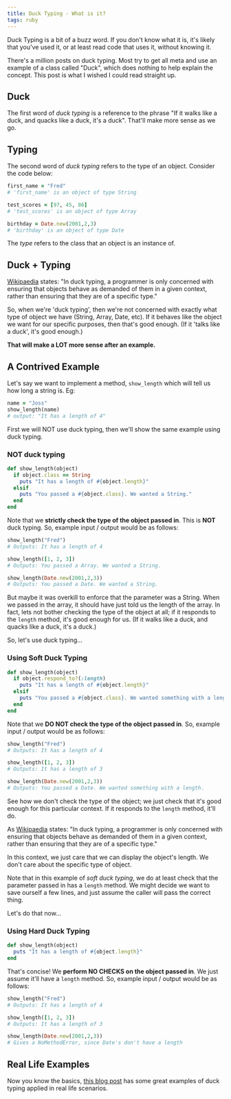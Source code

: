 ```yaml
---
title: Duck Typing - What is it?
tags: ruby
---
```


Duck Typing is a bit of a buzz word. If you don't know what it is, it's likely that you've used it, or at least read code that uses it, without knowing it.

There's a million posts on duck typing. Most try to get all meta and use an example of a class called "Duck", which does nothing to help explain the concept. This post is what I wished I could read straight up.

## Duck
The first word of *duck typing* is a reference to the phrase "If it walks like a duck, and quacks like a duck, it's a duck". That'll make more sense as we go.

## Typing
The second word of *duck typing* refers to the type of an object. Consider the code below:

~~~ruby
first_name = "Fred"
# 'first_name' is an object of type String

test_scores = [97, 45, 86]
# 'test_scores' is an object of type Array

birthday = Date.new(2001,2,3)
# 'birthday' is an object of type Date
~~~
The *type* refers to the class that an object is an instance of.

## Duck + Typing

[Wikipaedia](http://en.wikipedia.org/wiki/Duck_typing) states: "In duck typing, a programmer is only concerned with ensuring that objects behave as demanded of them in a given context, rather than ensuring that they are of a specific type."

So, when we're 'duck typing', then we're not concerned with exactly what type of object we have (String, Array, Date, etc). If it behaves like the object we want for our specific purposes, then that's good enough. (If it 'talks like a duck', it's good enough.)

**That will make a LOT more sense after an example.**

## A Contrived Example

Let's say we want to implement a method, `show_length` which will tell us how long a string is. Eg:

~~~ruby
name = "Joss"
show_length(name)
# output: "It has a length of 4"
~~~

First we will NOT use duck typing, then we'll show the same example using duck typing.

### NOT duck typing

~~~ruby
def show_length(object)
  if object.class == String
    puts "It has a length of #{object.length}"
  elsif
    puts "You passed a #{object.class}. We wanted a String."
  end
end
~~~
Note that we **strictly check the type of the object passed in**. This is **NOT** duck typing. So, example input / output would be as follows:

~~~ruby
show_length("Fred")
# Outputs: It has a length of 4

show_length([1, 2, 3])
# Outputs: You passed a Array. We wanted a String.

show_length(Date.new(2001,2,3))
# Outputs: You passed a Date. We wanted a String.
~~~

But maybe it was overkill to enforce that the parameter was a String. When we passed in the array, it should have just told us the length of the array. In fact, lets not bother checking the type of the object at all; if it responds to the `length` method, it's good enough for us. (If it walks like a duck, and quacks like a duck, it's a duck.)

So, let's use duck typing...

### Using Soft Duck Typing

~~~ruby
def show_length(object)
  if object.respond_to?(:length)
    puts "It has a length of #{object.length}"
  elsif
    puts "You passed a #{object.class}. We wanted something with a length."
  end
end
~~~
Note that we **DO NOT check the type of the object passed in**. So, example input / output would be as follows:

~~~ruby
show_length("Fred")
# Outputs: It has a length of 4

show_length([1, 2, 3])
# Outputs: It has a length of 3

show_length(Date.new(2001,2,3))
# Outputs: You passed a Date. We wanted something with a length.
~~~
See how we don't check the type of the object; we just check that it's good enough for this particular context. If it responds to the `length` method, it'll do.

As [Wikipaedia](http://en.wikipedia.org/wiki/Duck_typing) states: "In duck typing, a programmer is only concerned with ensuring that objects behave as demanded of them in a given context, rather than ensuring that they are of a specific type."

In this context, we just care that we can display the object's length. We don't care about the specific type of object.

Note that in this example of *soft duck typing*, we do at least check that the parameter passed in has a `length` method. We might decide we want to save ourself a few lines, and just assume the caller will pass the correct thing.

Let's do that now...

### Using Hard Duck Typing

~~~ruby
def show_length(object)
  puts "It has a length of #{object.length}"
end
~~~
That's concise! We **perform NO CHECKS on the object passed in**. We just assume it'll have a `length` method. So, example input / output would be as follows:

~~~ruby
show_length("Fred")
# Outputs: It has a length of 4

show_length([1, 2, 3])
# Outputs: It has a length of 3

show_length(Date.new(2001,2,3))
# Gives a NoMethodError, since Date's don't have a length
~~~

## Real Life Examples

Now you know the basics, [this blog post](http://blog.rubybestpractices.com/posts/gregory/047-issue-15-duck-typing-2.html) has some great examples of duck typing applied in real life scenarios.
